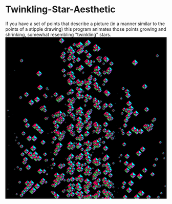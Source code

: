 # Twinkling-Star-Aesthetic
If you have a set of points that describe a picture (in a manner similar to the points of a stipple drawing) this program animates those points growing and shrinking, somewhat resembling "twinkling" stars.
![main](/Screenshots/frame4.png)
